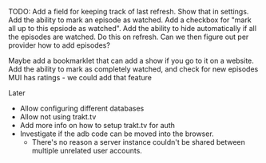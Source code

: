 TODO:
Add a field for keeping track of last refresh. Show that in settings.
Add the ability to mark an episode as watched. Add a checkbox for "mark all up to this epsiode as watched".
Add the ability to hide automatically if all the episodes are watched. Do this on refresh.
Can we then figure out per provider how to add episodes?

Maybe add a bookmarklet that can add a show if you go to it on a website.
Add the ability to mark as completely watched, and check for new episodes
MUI has ratings - we could add that feature

Later
* Allow configuring different databases
* Allow not using trakt.tv
* Add more info on how to setup trakt.tv for auth
* Investigate if the adb code can be moved into the browser. 
    * There's no reason a server instance couldn't be shared between multiple unrelated user accounts.


  